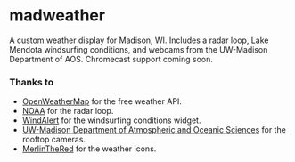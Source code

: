 # madweather
A custom weather display for Madison, WI. Includes a radar loop, Lake Mendota windsurfing conditions, and webcams from the UW-Madison Department of AOS. Chromecast support coming soon.

### Thanks to

* [OpenWeatherMap](http://openweathermap.org) for the free weather API.
* [NOAA](http://radar.weather.gov/) for the radar loop.
* [WindAlert](http://www.windalert.com/) for the windsurfing conditions widget.
* [UW-Madison Department of Atmospheric and Oceanic Sciences](http://aos.wisc.edu) for the rooftop cameras.
* [MerlinTheRed](http://merlinthered.deviantart.com/art/plain-weather-icons-157162192) for the weather icons.
